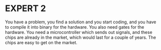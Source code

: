# EXPERT 2

You have a problem, you find a solution and you start coding, and you have to compile it into binary for the hardware. You also need gates for the hardware. You need a microcontroller which sends out signals, and these chips are already in the market, which would last for a couple of years. The chips are easy to get on the market.
